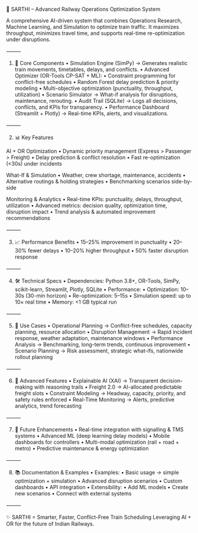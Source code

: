 🚂 SARTHI – Advanced Railway Operations Optimization System

A comprehensive AI-driven system that combines Operations Research, Machine Learning, and Simulation to optimize train traffic. It maximizes throughput, minimizes travel time, and supports real-time re-optimization under disruptions.

⸻

1. 🔧 Core Components
	•	Simulation Engine (SimPy) → Generates realistic train movements, timetables, delays, and conflicts.
	•	Advanced Optimizer (OR-Tools CP-SAT + ML):
	•	Constraint programming for conflict-free schedules
	•	Random Forest delay prediction & priority modeling
	•	Multi-objective optimization (punctuality, throughput, utilization)
	•	Scenario Simulator → What-if analysis for disruptions, maintenance, rerouting.
	•	Audit Trail (SQLite) → Logs all decisions, conflicts, and KPIs for transparency.
	•	Performance Dashboard (Streamlit + Plotly) → Real-time KPIs, alerts, and visualizations.

⸻

2. 📊 Key Features

AI + OR Optimization
	•	Dynamic priority management (Express > Passenger > Freight)
	•	Delay prediction & conflict resolution
	•	Fast re-optimization (<30s) under incidents

What-If & Simulation
	•	Weather, crew shortage, maintenance, accidents
	•	Alternative routings & holding strategies
	•	Benchmarking scenarios side-by-side

Monitoring & Analytics
	•	Real-time KPIs: punctuality, delays, throughput, utilization
	•	Advanced metrics: decision quality, optimization time, disruption impact
	•	Trend analysis & automated improvement recommendations

⸻

3. 📈 Performance Benefits
	•	15–25% improvement in punctuality
	•	20–30% fewer delays
	•	10–20% higher throughput
	•	50% faster disruption response

⸻

4. 🛠️ Technical Specs
	•	Dependencies: Python 3.8+, OR-Tools, SimPy, scikit-learn, Streamlit, Plotly, SQLite
	•	Performance:
	•	Optimization: 10–30s (30-min horizon)
	•	Re-optimization: 5–15s
	•	Simulation speed: up to 10× real time
	•	Memory: <1 GB typical run

⸻

5. 🎯 Use Cases
	•	Operational Planning → Conflict-free schedules, capacity planning, resource allocation
	•	Disruption Management → Rapid incident response, weather adaptation, maintenance windows
	•	Performance Analysis → Benchmarking, long-term trends, continuous improvement
	•	Scenario Planning → Risk assessment, strategic what-ifs, nationwide rollout planning

⸻

6. 🔬 Advanced Features
	•	Explainable AI (XAI) → Transparent decision-making with reasoning trails
	•	Freight 2.0 → AI-allocated predictable freight slots
	•	Constraint Modeling → Headway, capacity, priority, and safety rules enforced
	•	Real-Time Monitoring → Alerts, predictive analytics, trend forecasting

⸻

7. 🚀 Future Enhancements
	•	Real-time integration with signalling & TMS systems
	•	Advanced ML (deep learning delay models)
	•	Mobile dashboards for controllers
	•	Multi-modal optimization (rail + road + metro)
	•	Predictive maintenance & energy optimization

⸻

8. 📚 Documentation & Examples
	•	Examples:
	•	Basic usage → simple optimization + simulation
	•	Advanced disruption scenarios
	•	Custom dashboards
	•	API integration
	•	Extensibility:
	•	Add ML models
	•	Create new scenarios
	•	Connect with external systems

⸻

✨ SARTHI = Smarter, Faster, Conflict-Free Train Scheduling
Leveraging AI + OR for the future of Indian Railways.
